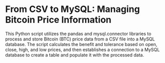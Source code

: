 # From CSV to MySQL: Managing Bitcoin Price Information

This Python script utilizes the pandas and mysql.connector libraries to process and store Bitcoin (BTC) price data from a CSV file into a MySQL database. The script calculates the benefit and tolerance based on open, close, high, and low prices, and then establishes a connection to a MySQL database to create a table and populate it with the processed data.
